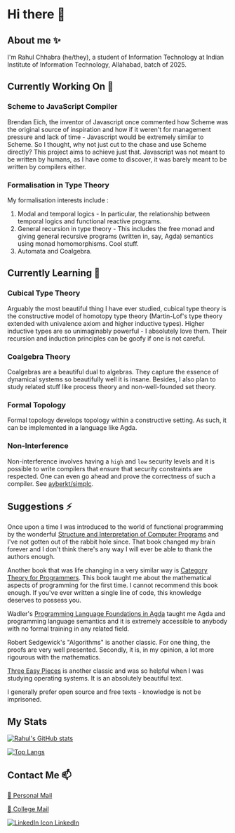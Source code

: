# Hi there 👋

<!--
**rahulc29/rahulc29** is a ✨ _special_ ✨ repository because its `README.md` (this file) appears on your GitHub profile.

Here are some ideas to get you started:

- 🔭 I’m currently working on ...
- 🌱 I’m currently learning ...
- 👯 I’m looking to collaborate on ...
- 🤔 I’m looking for help with ...
- 💬 Ask me about ...
- 📫 How to reach me: ...
- 😄 Pronouns: ...
- ⚡ Fun fact: ...
-->
## About me ✨
I'm Rahul Chhabra (he/they), a student of Information Technology at Indian Institute of Information Technology, Allahabad, batch of 2025.

## Currently Working On 🔭

### Scheme to JavaScript Compiler

Brendan Eich, the inventor of Javascript once commented how Scheme was the original source of inspiration and how if it weren't for management pressure and lack of time - Javascript would be extremely similar to Scheme. So I thought, why not just cut to the chase and use Scheme directly? This project aims to achieve just that. Javascript was not meant to be written by humans, as I have come to discover, it was barely meant to be written by compilers either. 

### Formalisation in Type Theory

My formalisation interests include : 

1. Modal and temporal logics - In particular, the relationship between temporal logics and functional reactive programs.
2. General recursion in type theory - This includes the free monad and giving general recursive programs (written in, say, Agda) semantics using monad homomorphisms. Cool stuff.
3. Automata and Coalgebra.

## Currently Learning 🌱

### Cubical Type Theory

Arguably the most beautiful thing I have ever studied, cubical type theory is the constructive model of homotopy type theory (Martin-Lof's type theory extended with univalence axiom and higher inductive types). Higher inductive types are so unimaginably powerful - I absolutely love them. Their recursion and induction principles can be goofy if one is not careful. 

### Coalgebra Theory

Coalgebras are a beautiful dual to algebras. They capture the essence of dynamical systems so beautifully well it is insane. Besides, I also plan to study related stuff like process theory and non-well-founded set theory.

### Formal Topology

Formal topology develops topology within a constructive setting. As such, it can be implemented in a language like Agda. 

### Non-Interference 

Non-interference involves having a `high` and `low` security levels and it is possible to write compilers that ensure that security constraints are respected. One can even go ahead and prove the correctness of such a compiler. See [ayberkt/simplc](https://github.com/ayberkt/simplc).

## Suggestions ⚡

Once upon a time I was introduced to the world of functional programming by the wonderful [Structure and Interpretation of Computer Programs](https://web.mit.edu/6.001/6.037/sicp.pdf) and I've not gotten out of the rabbit hole since. That book changed my brain forever and I don't think there's any way I will ever be able to thank the authors enough.

Another book that was life changing in a very similar way is [Category Theory for Programmers](https://github.com/hmemcpy/milewski-ctfp-pdf). This book taught me about the mathematical aspects of programming for the first time. I cannot recommend this book enough. If you've ever written a single line of code, this knowledge deserves to possess you.

Wadler's [Programming Language Foundations in Agda](https://plfa.github.io/) taught me Agda and programming language semantics and it is extremely accessible to anybody with no formal training in any related field.

Robert Sedgewick's "Algorithms" is another classic. For one thing, the proofs are very well presented. Secondly, it is, in my opinion, a lot more rigourous with the mathematics.

[Three Easy Pieces](https://pages.cs.wisc.edu/~remzi/OSTEP/) is another classic and was so helpful when I was studying operating systems. It is an absolutely beautiful text.

I generally prefer open source and free texts - knowledge is not be imprisoned.

## My Stats
[![Rahul's GitHub stats](https://github-readme-stats.vercel.app/api?username=rahulc29&show_icons=true&count_private=true)](https://github.com/anuraghazra/github-readme-stats)

[![Top Langs](https://github-readme-stats.vercel.app/api/top-langs/?username=rahulc29)](https://github.com/anuraghazra/github-readme-stats)

## Contact Me 📫

[📧 Personal Mail](rahul29112002@gmail.com)

[📧 College Mail](iit2021096@iiita.ac.in)

[![LinkedIn Icon](https://i.stack.imgur.com/gVE0j.png) LinkedIn](https://www.linkedin.com/in/rahul-chhabra-452a3317b/)
